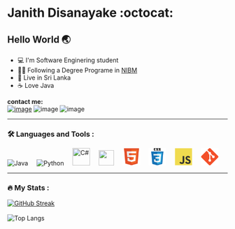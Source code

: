 # Janith Disanayake :octocat:

## Hello World :earth_asia:
- :computer: I'm Software Enginering student
- :man_student: Following a Degree Programe in [NIBM](https://www.nibm.lk/)
- :lion: Live in Sri Lanka
- :coffee: Love Java

<b> contact me: </b>
</br>
[![image](https://user-images.githubusercontent.com/98578391/178123006-4f2439a8-ba18-4c95-8203-53477f8bac3f.png)](https://www.linkedin.com/in/janith-disanayake-8511b0240/)   ![image](https://user-images.githubusercontent.com/98578391/178123099-70015bb1-4d19-4640-8722-5b62a5df5abf.png)   ![image](https://user-images.githubusercontent.com/98578391/178123194-7343826f-7c96-4878-b12f-75491fbc2bcf.png)

---
### :hammer_and_wrench: Languages and Tools :
<div>
  <img src="https://github.com/Janith3003/Janith3003/blob/main/Images/java-logo.png" title="Java" alt="Java" width="30" height="auto"/>
  &nbsp;&nbsp;&nbsp;
  <img src="https://github.com/Janith3003/Janith3003/blob/main/Images/python-logo.png" title="Python" alt="Python" width="40" height="40"/>
  &nbsp;&nbsp;&nbsp;
  <img src="https://github.com/Janith3003/Janith3003/blob/main/Images/c%23-logo.png" title="C#" **alt="C#" width="40" height="40"/>
  &nbsp;&nbsp;&nbsp;
  <img src="https://github.com/Janith3003/Janith3003/blob/main/Images/arduino-logo.png" **alt="Arduino" width="35" height="35"/>
  &nbsp;&nbsp;&nbsp;
  <img src="/Images/html5-logo.svg" title="HTML5" alt="HTML" width="40" height="40"/>
  &nbsp;&nbsp;&nbsp;
  <img src="https://github.com/devicons/devicon/blob/master/icons/css3/css3-original-wordmark.svg" title="CSS" alt="CSS" width="40" height="40"/>
  &nbsp;&nbsp;&nbsp;
  <img src="https://github.com/devicons/devicon/blob/master/icons/javascript/javascript-original.svg" title="JavaScript" alt="JavaScript" width="40" height="40"/>
  &nbsp;&nbsp;&nbsp;
  <img src="https://github.com/devicons/devicon/blob/master/icons/git/git-original.svg" title="Git" **alt="Git" width="40" height="40"/>
  </div>
  
---

### :fire: My Stats :</br>

[![GitHub Streak](http://github-readme-streak-stats.herokuapp.com?user=Janith3003&theme=dark&background=000000)](https://git.io/streak-stats)
</br> </br>
![Top Langs](https://github-readme-stats.vercel.app/api/top-langs/?username=Janith3003&layout=compact&theme=vision-friendly-dark)

<!--
**Janith3003/Janith3003** is a ✨ _special_ ✨ repository because its `README.md` (this file) appears on your GitHub profile.

Here are some ideas to get you started:

- 🔭 I’m currently working on ...
- 🌱 I’m currently learning ...
- 👯 I’m looking to collaborate on ...
- 🤔 I’m looking for help with ...
- 💬 Ask me about ...
- 📫 How to reach me: ...
- 😄 Pronouns: ...
- ⚡ Fun fact: ...
-->
